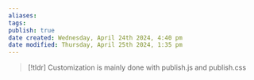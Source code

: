 ```yaml
---
aliases: 
tags: 
publish: true
date created: Wednesday, April 24th 2024, 4:40 pm
date modified: Thursday, April 25th 2024, 1:35 pm
---
```


> [!tldr] Customization is mainly done with publish.js and publish.css

